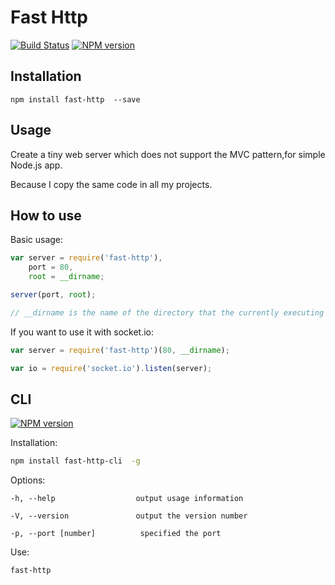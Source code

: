 # Fast Http

[![Build Status](https://travis-ci.org/cedced19/fast-http.svg)](https://travis-ci.org/cedced19/fast-http)
[![NPM version](https://badge.fury.io/js/fast-http.svg)](http://badge.fury.io/js/fast-http)

## Installation

```
npm install fast-http  --save
```

## Usage

Create a tiny web server which does not support the MVC pattern,for simple Node.js app.

Because I copy the same code in all my projects.

## How to use

Basic usage:
```javascript
var server = require('fast-http'),
    port = 80,
    root = __dirname;

server(port, root);

// __dirname is the name of the directory that the currently executing script resides in.
```

If you want to use it with socket.io:

```javascript
var server = require('fast-http')(80, __dirname);

var io = require('socket.io').listen(server);
```

## CLI

[![NPM version](https://badge.fury.io/js/fast-http-cli.svg)](http://badge.fury.io/js/fast-http-cli)

Installation:
```bash
npm install fast-http-cli  -g
```

Options:

    -h, --help                  output usage information

    -V, --version               output the version number

    -p, --port [number]          specified the port
    

Use:
```bash
fast-http
```
